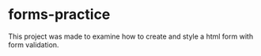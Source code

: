# forms-practice

This project was made to examine how to create and style a html form with form validation.
